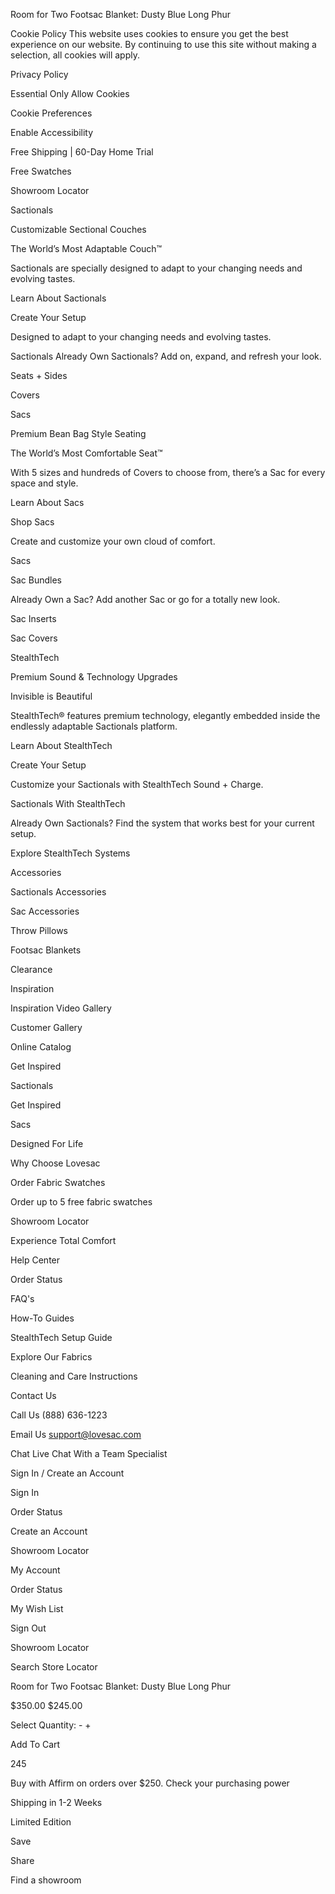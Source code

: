 Room for Two Footsac Blanket: Dusty Blue Long Phur

Cookie Policy
This website uses cookies to ensure you get the best experience on our website. By continuing to use this site without making a selection, all cookies will apply.

Privacy Policy

Essential Only Allow Cookies

Cookie Preferences

Enable Accessibility

Free Shipping | 60-Day Home Trial

Free Swatches

Showroom Locator

Sactionals

Customizable Sectional Couches

The World’s Most Adaptable Couch™

Sactionals are specially designed to adapt to your changing needs and evolving tastes.

Learn About Sactionals

Create Your Setup

Designed to adapt to your changing needs and evolving tastes.

Sactionals Already Own Sactionals? Add on, expand, and refresh your look.

Seats + Sides

Covers

Sacs

Premium Bean Bag Style Seating

The World’s Most Comfortable Seat™

With 5 sizes and hundreds of Covers to choose from, there’s a Sac for every space and style.

Learn About Sacs

Shop Sacs

Create and customize your own cloud of comfort.

Sacs

Sac Bundles

Already Own a Sac? Add another Sac or go for a totally new look.

Sac Inserts

Sac Covers

StealthTech

Premium Sound & Technology Upgrades

Invisible is Beautiful

StealthTech® features premium technology, elegantly embedded inside the endlessly adaptable Sactionals platform.

Learn About StealthTech

Create Your Setup

Customize your Sactionals with StealthTech Sound + Charge.

Sactionals With StealthTech

Already Own Sactionals? Find the system that works best for your current setup.

Explore StealthTech Systems

Accessories

Sactionals Accessories

Sac Accessories

Throw Pillows

Footsac Blankets

Clearance

Inspiration

Inspiration Video Gallery

Customer Gallery

Online Catalog

Get Inspired

Sactionals

Get Inspired

Sacs

Designed For Life

Why Choose Lovesac

Order Fabric Swatches

Order up to 5 free fabric swatches

Showroom Locator

Experience Total Comfort

Help Center

Order Status

FAQ's

How-To Guides

StealthTech Setup Guide

Explore Our Fabrics

Cleaning and Care Instructions

Contact Us

Call Us (888) 636-1223

Email Us support@lovesac.com

Chat Live Chat With a Team Specialist

Sign In / Create an Account

Sign In

Order Status

Create an Account

Showroom Locator

My Account

Order Status

My Wish List

Sign Out

Showroom Locator

Search Store Locator

Room for Two Footsac Blanket: Dusty Blue Long Phur

$350.00 $245.00

Select Quantity: - +

Add To Cart

245

Buy with Affirm on orders over $250. Check your purchasing power

Shipping in 1-2 Weeks

Limited Edition

Save

Share

Find a showroom